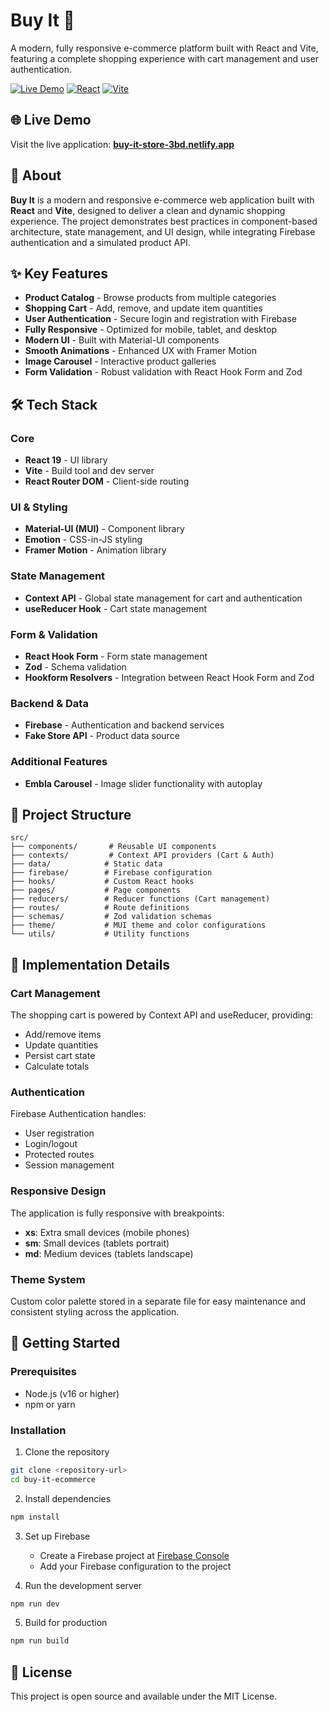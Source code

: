 # Buy It 🛒

A modern, fully responsive e-commerce platform built with React and Vite, featuring a complete shopping experience with cart management and user authentication.

[![Live Demo](https://img.shields.io/badge/demo-live-green.svg)](https://buy-it-store-3bd.netlify.app)
[![React](https://img.shields.io/badge/React-19-blue.svg)](https://reactjs.org/)
[![Vite](https://img.shields.io/badge/Vite-latest-purple.svg)](https://vitejs.dev/)

## 🌐 Live Demo

Visit the live application: **[buy-it-store-3bd.netlify.app](https://buy-it-store-3bd.netlify.app)**

## 📖 About

**Buy It** is a modern and responsive e-commerce web application built with **React** and **Vite**, designed to deliver a clean and dynamic shopping experience. The project demonstrates best practices in component-based architecture, state management, and UI design, while integrating Firebase authentication and a simulated product API.

## ✨ Key Features

-  **Product Catalog** - Browse products from multiple categories
-  **Shopping Cart** - Add, remove, and update item quantities
-  **User Authentication** - Secure login and registration with Firebase
-  **Fully Responsive** - Optimized for mobile, tablet, and desktop
-  **Modern UI** - Built with Material-UI components
-  **Smooth Animations** - Enhanced UX with Framer Motion
-  **Image Carousel** - Interactive product galleries
-  **Form Validation** - Robust validation with React Hook Form and Zod

## 🛠️ Tech Stack

### Core
- **React 19** - UI library
- **Vite** - Build tool and dev server
- **React Router DOM** - Client-side routing

### UI & Styling
- **Material-UI (MUI)** - Component library
- **Emotion** - CSS-in-JS styling
- **Framer Motion** - Animation library

### State Management
- **Context API** - Global state management for cart and authentication
- **useReducer Hook** - Cart state management

### Form & Validation
- **React Hook Form** - Form state management
- **Zod** - Schema validation
- **Hookform Resolvers** - Integration between React Hook Form and Zod

### Backend & Data
- **Firebase** - Authentication and backend services
- **Fake Store API** - Product data source

### Additional Features
- **Embla Carousel** - Image slider functionality with autoplay

## 📁 Project Structure

```
src/
├── components/       # Reusable UI components
├── contexts/         # Context API providers (Cart & Auth)
├── data/            # Static data 
├── firebase/        # Firebase configuration
├── hooks/           # Custom React hooks
├── pages/           # Page components
├── reducers/        # Reducer functions (Cart management)
├── routes/          # Route definitions
├── schemas/         # Zod validation schemas
├── theme/           # MUI theme and color configurations
└── utils/           # Utility functions
```

## 🎨 Implementation Details

### Cart Management
The shopping cart is powered by Context API and useReducer, providing:
- Add/remove items
- Update quantities
- Persist cart state
- Calculate totals

### Authentication
Firebase Authentication handles:
- User registration
- Login/logout
- Protected routes
- Session management

### Responsive Design
The application is fully responsive with breakpoints:
- **xs**: Extra small devices (mobile phones)
- **sm**: Small devices (tablets portrait)
- **md**: Medium devices (tablets landscape)

### Theme System
Custom color palette stored in a separate file for easy maintenance and consistent styling across the application.

## 🚀 Getting Started

### Prerequisites
- Node.js (v16 or higher)
- npm or yarn

### Installation

1. Clone the repository
```bash
git clone <repository-url>
cd buy-it-ecommerce
```

2. Install dependencies
```bash
npm install
```

3. Set up Firebase
   - Create a Firebase project at [Firebase Console](https://console.firebase.google.com/)
   - Add your Firebase configuration to the project

4. Run the development server
```bash
npm run dev
```

5. Build for production
```bash
npm run build
```

## 📝 License

This project is open source and available under the MIT License.
